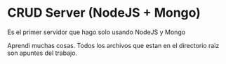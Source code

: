 # CRUD Server (NodeJS + Mongo)
Es el primer servidor que hago solo usando NodeJS y Mongo

Aprendi muchas cosas. Todos los archivos que estan en el directorio raiz son apuntes del trabajo.
